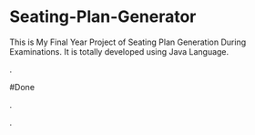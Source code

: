 # Seating-Plan-Generator

This is My Final Year Project of Seating Plan Generation During Examinations. It is totally developed using Java Language.











































































































.





















































#Done










































































































.




































































































































































































































































































































































































































































































.






































